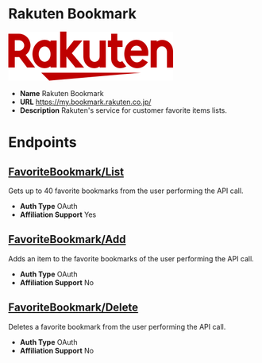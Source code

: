 # Rakuten Bookmark

![Rakuten Bookmark](./RakutenBookmark/logo.svg)
* **Name** Rakuten Bookmark
* **URL** https://my.bookmark.rakuten.co.jp/
* **Description** Rakuten's service for customer favorite items lists.

# Endpoints

## [FavoriteBookmark/List](FavoriteBookmarkList)
Gets up to 40 favorite bookmarks from the user performing the API call.
* **Auth Type** OAuth
* **Affiliation Support** Yes

## [FavoriteBookmark/Add](FavoriteBookmarkAdd)
Adds an item to the favorite bookmarks of the user performing the API call.
* **Auth Type** OAuth
* **Affiliation Support** No

## [FavoriteBookmark/Delete](FavoriteBookmarkDelete)
Deletes a favorite bookmark from the user performing the API call.
* **Auth Type** OAuth
* **Affiliation Support** No
